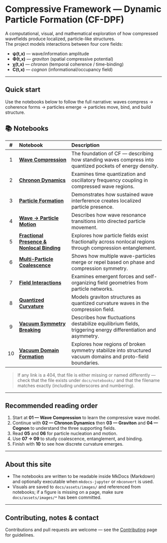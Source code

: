 # Compressive Framework — Dynamic Particle Formation (CF-DPF)

A computational, visual, and mathematical exploration of how compressed wavefields produce localized, particle-like structures.  
The project models interactions between four core fields:

- **ψ(t,x)** — wave/information amplitude  
- **Φ(t,x)** — *graviton* (spatial compressive potential)  
- **χ(t,x)** — *chronon* (temporal coherence / time-binding)  
- **C(t,x)** — *cognon* (informational/occupancy field)

---

## Quick start

Use the notebooks below to follow the full narrative: waves compress → coherence forms → particles emerge → particles move, bind, and build structure.

## 📚 Notebooks

| # | Notebook | Description |
|:-:|:--|:--|
| 1 | [**Wave Compression**](notebooks/01_wave_compression.md) | The foundation of CF — describing how standing waves compress into quantized pockets of energy density. |
| 2 | [**Chronon Dynamics**](notebooks/02_chronon_dynamics.md) | Examines time quantization and oscillatory frequency coupling in compressed wave regions. |
| 3 | [**Particle Formation**](notebooks/03_particle_formation.md) | Demonstrates how sustained wave interference creates localized particle presence. |
| 4 | [**Wave → Particle Motion**](notebooks/04_wave_to_particle_motion.md) | Describes how wave resonance transitions into directed particle movement. |
| 5 | [**Fractional Presence & Nonlocal Binding**](notebooks/05_fractional_presence.md) | Explores how particle fields exist fractionally across nonlocal regions through compression entanglement. |
| 6 | [**Multi-Particle Coalescence**](notebooks/06_particle_coalescence.md) | Shows how multiple wave-particles merge or repel based on phase and compression symmetry. |
| 7 | [**Field Interactions**](notebooks/07_field_interactions.md) | Examines emergent forces and self-organizing field geometries from particle networks. |
| 8 | [**Quantized Curvature**](notebooks/08_quantized_curvature.md) | Models graviton structures as quantized curvature waves in the compression field. |
| 9 | [**Vacuum Symmetry Breaking**](notebooks/09_vacuum_symmetry_breaking.md) | Describes how fluctuations destabilize equilibrium fields, triggering energy differentiation and asymmetry. |
| 10 | [**Vacuum Domain Formation**](notebooks/10_vacuum_domain_formation.md) | Explores how regions of broken symmetry stabilize into structured vacuum domains and proto-field boundaries. |

> If any link is a 404, that file is either missing or named differently — check that the file exists under `docs/notebooks/` and that the filename matches exactly (including underscores and numbering).  

---

## Recommended reading order

1. Start at **01 — Wave Compression** to learn the compressive wave model.  
2. Continue with **02 — Chronon Dynamics** then **03 — Graviton** and **04 — Cognon** to understand the three supporting fields.  
3. Read **05** and **06** for particle nucleation and motion.  
4. Use **07 → 09** to study coalescence, entanglement, and binding.  
5. Finish with **10** to see how discrete curvature emerges.

---

## About this site

- The notebooks are written to be readable inside MkDocs (Markdown) and optionally executable when `mkdocs-jupyter` or `nbconvert` is used.  
- Visuals are saved to `docs/assets/images/` and referenced from notebooks; if a figure is missing on a page, make sure `docs/assets/images/*` has been committed.

---

## Contributing, notes & contact

Contributions and pull requests are welcome — see the [Contributing](contributing.md) page for guidelines.
